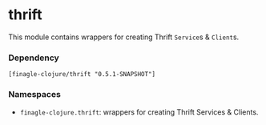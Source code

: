 # thrift

This module contains wrappers for creating Thrift `Service`s & `Client`s.

### Dependency

    [finagle-clojure/thrift "0.5.1-SNAPSHOT"]


### Namespaces

* `finagle-clojure.thrift`: wrappers for creating Thrift Services & Clients.

